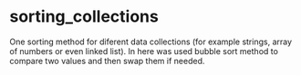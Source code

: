# sorting_collections
One sorting method for diferent data collections (for example strings, array of numbers or even linked list). In here was used bubble sort method to compare two values and then swap them if needed. 
